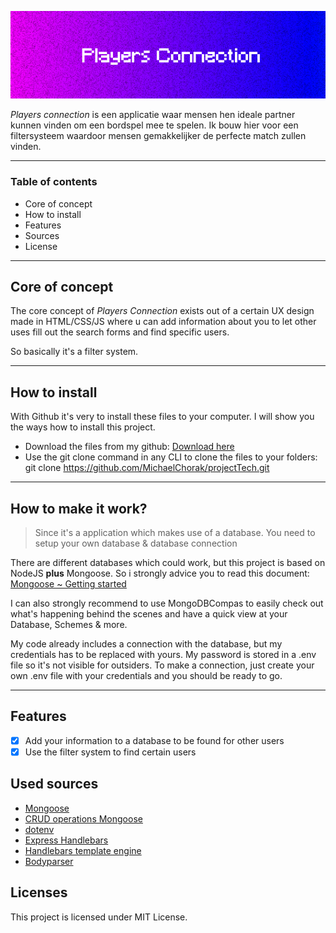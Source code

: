  ![Players connect banner](https://github.com/MichaelChorak/projectTech/blob/main/public/images/banner.png)

_Players connection_ is een applicatie waar mensen hen ideale partner kunnen vinden om een bordspel mee te spelen.
Ik bouw hier voor een filtersysteem waardoor mensen gemakkelijker de perfecte match zullen vinden.

---

### Table of contents

* Core of concept
* How to install
* Features
* Sources
* License

---

## Core of concept
The core concept of *Players Connection* exists out of a certain UX design made in HTML/CSS/JS where u can add information about you to let other uses fill out the search forms and find specific users. 

So basically it's a filter system.

---

## How to install

With Github it's very to install these files to your computer. I will show you the ways how to install this project.

* Download the files from my github:  [Download here](https://github.com/MichaelChorak/projectTech)
* Use the git clone command in any CLI to clone the files to your folders: git clone https://github.com/MichaelChorak/projectTech.git

---

## How to make it work?
> Since it's a application which makes use of a database. You need to setup your own database & database connection

There are different databases which could work, but this project is based on NodeJS __plus__ Mongoose.
So i strongly advice you to read this document:  [Mongoose ~ Getting started](https://mongoosejs.com/docs/)

I can also strongly recommend to use MongoDBCompas to easily check out what's happening behind the scenes and have a quick view at your Database, Schemes & more.

My code already includes a connection with the database, but my credentials has to be replaced with yours. My password is stored in a .env file so it's not visible for outsiders. To make a connection, just create your own .env file with your credentials and you should be ready to go.

---

## Features

- [x] Add your information to a database to be found for other users
- [x] Use the filter system to find certain users

## Used sources

* [Mongoose](https://mongoosejs.com/docs/)
* [CRUD operations Mongoose](https://docs.mongodb.com/manual/crud/)
* [dotenv](https://www.npmjs.com/package/dotenv)
* [Express Handlebars](https://www.npmjs.com/package/express-handlebars)
* [Handlebars template engine](https://handlebarsjs.com/)
* [Bodyparser](https://www.npmjs.com/package/body-parser)

## Licenses

This project is licensed under MIT License.
